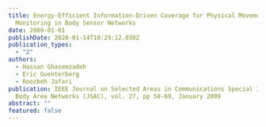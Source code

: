 ```yaml
---
title: Energy-Efficient Information-Driven Coverage for Physical Movement
  Monitoring in Body Sensor Networks
date: 2009-01-01
publishDate: 2020-01-14T10:29:12.038Z
publication_types:
  - "2"
authors:
  - Hassan Ghasemzadeh
  - Eric Guenterberg
  - Roozbeh Jafari
publication: IEEE Journal on Selected Areas in Communications Special Issue on
  Body Area Networks (JSAC), vol. 27, pp 58-69, January 2009
abstract: ""
featured: false
---
```

